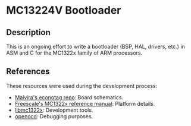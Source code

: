 # MC13224V Bootloader

## Description

This is an ongoing effort to write a bootloader (BSP, HAL, drivers, etc.) in ASM and C for the MC1322x family of ARM processors.

## References

These resources were used during the development process:

- [Malvira's econotag repo](https://github.com/malvira/econotag): Board schematics.
- [Freescale's MC1322x reference manual](https://www.nxp.com/docs/en/reference-manual/MC1322xRM.pdf): Platform details.
- [libmc1322x](https://github.com/malvira/libmc1322x): Development tools.
- [openocd](https://openocd.org/): Debugging purposes.

